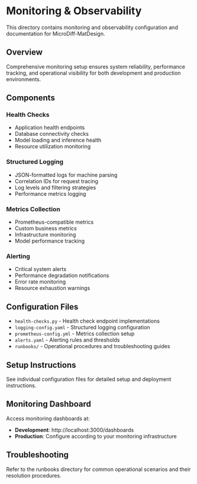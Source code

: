# Monitoring & Observability

This directory contains monitoring and observability configuration and documentation for MicroDiff-MatDesign.

## Overview

Comprehensive monitoring setup ensures system reliability, performance tracking, and operational visibility for both development and production environments.

## Components

### Health Checks
- Application health endpoints
- Database connectivity checks
- Model loading and inference health
- Resource utilization monitoring

### Structured Logging
- JSON-formatted logs for machine parsing
- Correlation IDs for request tracing
- Log levels and filtering strategies
- Performance metrics logging

### Metrics Collection
- Prometheus-compatible metrics
- Custom business metrics
- Infrastructure monitoring
- Model performance tracking

### Alerting
- Critical system alerts
- Performance degradation notifications
- Error rate monitoring
- Resource exhaustion warnings

## Configuration Files

- `health-checks.py` - Health check endpoint implementations
- `logging-config.yaml` - Structured logging configuration
- `prometheus-config.yml` - Metrics collection setup
- `alerts.yaml` - Alerting rules and thresholds
- `runbooks/` - Operational procedures and troubleshooting guides

## Setup Instructions

See individual configuration files for detailed setup and deployment instructions.

## Monitoring Dashboard

Access monitoring dashboards at:
- **Development**: http://localhost:3000/dashboards
- **Production**: Configure according to your monitoring infrastructure

## Troubleshooting

Refer to the runbooks directory for common operational scenarios and their resolution procedures.